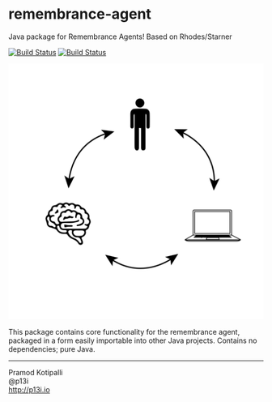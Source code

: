 # remembrance-agent
Java package for Remembrance Agents! Based on Rhodes/Starner

[![Build Status](https://travis-ci.org/remembrance-agent/remembrance-agent.svg?branch=master)](https://travis-ci.org/remembrance-agent/remembrance-agent) [![Build Status](https://github.com/remembrance-agent/remembrance-agent/workflows/Java%20CI/badge.svg)](https://github.com/remembrance-agent/remembrance-agent/actions?workflow=Java+CI)

![Logo](./docs/img/logo.png)

This package contains core functionality for the remembrance agent, packaged in a form easily importable into other Java projects. Contains no dependencies; pure Java.

---

Pramod Kotipalli  
@p13i  
http://p13i.io
